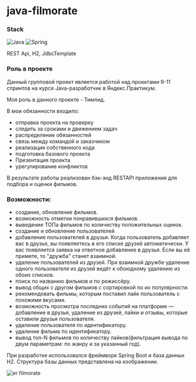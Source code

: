 # java-filmorate

### Stack
![Java](https://img.shields.io/badge/java-%23ED8B00.svg?style=for-the-badge&logo=java&logoColor=white) ![Spring](https://img.shields.io/badge/spring-%236DB33F.svg?style=for-the-badge&logo=spring&logoColor=white)

REST Api, H2, JdbcTemplate

### Роль в проекте

Данный групповой проект является работой над проектами 9-11 спринтов на курсе Java-разработчик в Яндекс.Практикум.

Моя роль в данного проекте - Тимлид. 

В мои обязанности входило:
- отправка проекта на проверку
- следить за сроками и движением задач
- распределение обязанностей
- связь между командой и заказчиком
- реализация собственного кода
- подготовка базового проекта
- Презентация проекта
- урегулирование конфликтов

В результате работы реализован бэк-энд RESTAPI приложения для подбора и оценки фильмов.

### Возможности:

- создание, обновление фильмов.
- возможность отметки понравившихся фильмов.
- выведение ТОПа фильмов по количеству положительных оценок.
- создание и обновление пользователей
- добавление пользователей в друзья. Когда пользователь добавляет вас в друзья, вы появляетесь в его списке друзей
  автоматически. У вас появляется заявка на ответное добавление в друзья. Если вы её примете, то "дружба"
  станет взаимной.
- удаление пользователей из друзей. При взаимной дружбе удаление одного пользователя из друзей ведёт к
  обоюдному удалению из обоих списков.
- поиск по названию фильмов и по режиссёру.
- вывод общих с другом фильмов с сортировкой по их популярности.
- рекомендовать фильмы, которым поставил лайк пользователь с похожими вкусами.
- возможность просмотра последних событий на платформе — добавление в друзья, удаление из друзей, лайки и отзывы, 
  которые оставили друзья пользователя.
- удаление пользователя по идентификатору.
- удаление фильма по идентификатору.
- вывод топ-N фильмов по количеству лайков(фильтрация вывода по двум параметрам: по жанру и за указанный год).

При разработке использовался фреймворк Spring Boot и база данных H2.
Структура базы данных представлена на изображении.

![er filmorate](https://user-images.githubusercontent.com/86505088/203482192-a4001ac4-b8d4-4c46-90b1-c7b474f367e5.png)
